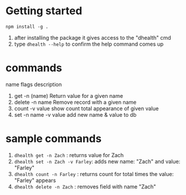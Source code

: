 # Getting started

`npm install -g .`

1. after installing the package it gives access to the "dhealth" cmd
2. type `dhealth --help` to confirm the help command comes up

# commands

name flags description

1. get -n (name) Return value for a given name
2. delete -n name Remove record with a given name
3. count -v value show count total appearance of given value
4. set -n name -v value add new name & value to db

# sample commands

1. `dhealth get -n Zach` : returns value for Zach
2. `dhealth set -n Zach -v Farley`: adds new name: "Zach" and value: "Farley"
3. `dhealth count -n Farley` : returns count for total times the value: "Farley" appears
4. `dhealth delete -n Zach` : removes field with name "Zach"
